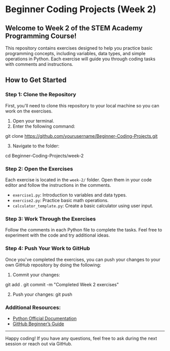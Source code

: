 # Beginner Coding Projects (Week 2)

## Welcome to Week 2 of the STEM Academy Programming Course!

This repository contains exercises designed to help you practice basic programming concepts, including variables, data types, and simple operations in Python. Each exercise will guide you through coding tasks with comments and instructions.

## How to Get Started

### Step 1: Clone the Repository
First, you'll need to clone this repository to your local machine so you can work on the exercises.

1. Open your terminal.
2. Enter the following command:

git clone https://github.com/yourusername/Beginner-Coding-Projects.git

3. Navigate to the folder:

cd Beginner-Coding-Projects/week-2

### Step 2: Open the Exercises
Each exercise is located in the `week-2/` folder. Open them in your code editor and follow the instructions in the comments.

- `exercise1.py`: Introduction to variables and data types.
- `exercise2.py`: Practice basic math operations.
- `calculator_template.py`: Create a basic calculator using user input.

### Step 3: Work Through the Exercises
Follow the comments in each Python file to complete the tasks. Feel free to experiment with the code and try additional ideas.

### Step 4: Push Your Work to GitHub
Once you've completed the exercises, you can push your changes to your own GitHub repository by doing the following:

1. Commit your changes:

git add . 
git commit -m "Completed Week 2 exercises"

2. Push your changes:
git push

### Additional Resources:
- [Python Official Documentation](https://docs.python.org/3/)
- [GitHub Beginner’s Guide](https://guides.github.com/activities/hello-world/)

---

Happy coding! If you have any questions, feel free to ask during the next session or reach out via GitHub.


